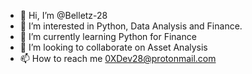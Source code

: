- 👋 Hi, I’m @Belletz-28
- 👀 I’m interested in Python, Data Analysis and Finance.
- 🌱 I’m currently learning Python for Finance
- 💞️ I’m looking to collaborate on Asset Analysis
- 📫 How to reach me 0XDev28@protonmail.com

<!---
Belletz-28/Belletz-28 is a ✨ special ✨ repository because its `README.md` (this file) appears on your GitHub profile.
You can click the Preview link to take a look at your changes.
--->
